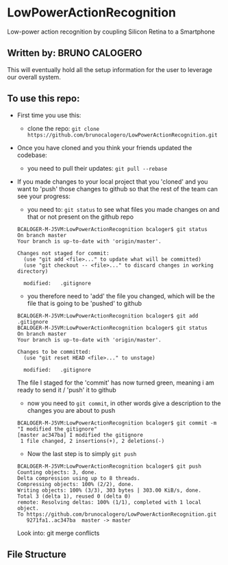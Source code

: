 # LowPowerActionRecognition
Low-power  action recognition by coupling Silicon Retina to a Smartphone

## Written by: BRUNO CALOGERO

This will eventually hold all the setup information for the user to leverage our overall system.


## To use this repo:

- First time you use this:
  - clone the repo: `git clone https://github.com/brunocalogero/LowPowerActionRecognition.git`

- Once you have cloned and you think your friends updated the codebase:
  - you need to pull their updates: `git pull --rebase`

- If you made changes to your local project that you 'cloned' and you want to 'push' those changes to github so that the rest of the team can see your progress:
  - you need to: `git status` to see what files you made changes on and that or not present on the github repo
  ```
  BCALOGER-M-J5VM:LowPowerActionRecognition bcaloger$ git status
  On branch master
  Your branch is up-to-date with 'origin/master'.

  Changes not staged for commit:
    (use "git add <file>..." to update what will be committed)
    (use "git checkout -- <file>..." to discard changes in working directory)

    modified:   .gitignore
  ```
  - you therefore need to 'add' the file you changed, which will be the file that is going to be 'pushed' to github
  ```
  BCALOGER-M-J5VM:LowPowerActionRecognition bcaloger$ git add .gitignore
  BCALOGER-M-J5VM:LowPowerActionRecognition bcaloger$ git status
  On branch master
  Your branch is up-to-date with 'origin/master'.

  Changes to be committed:
    (use "git reset HEAD <file>..." to unstage)

	modified:   .gitignore
  ```
  The file I staged for the 'commit' has now turned green, meaning i am ready to send it / 'push' it to github
  - now you need to `git commit`, in other words give a description to the changes you are about to push
  ```
  BCALOGER-M-J5VM:LowPowerActionRecognition bcaloger$ git commit -m "I modified the gitignore"
  [master ac347ba] I modified the gitignore
   1 file changed, 2 insertions(+), 2 deletions(-)
  ```
  - Now the last step is to simply `git push`
  ```
  BCALOGER-M-J5VM:LowPowerActionRecognition bcaloger$ git push
  Counting objects: 3, done.
  Delta compression using up to 8 threads.
  Compressing objects: 100% (2/2), done.
  Writing objects: 100% (3/3), 303 bytes | 303.00 KiB/s, done.
  Total 3 (delta 1), reused 0 (delta 0)
  remote: Resolving deltas: 100% (1/1), completed with 1 local object.
  To https://github.com/brunocalogero/LowPowerActionRecognition.git
     9271fa1..ac347ba  master -> master
  ```
  Look into: git merge conflicts

## File Structure
